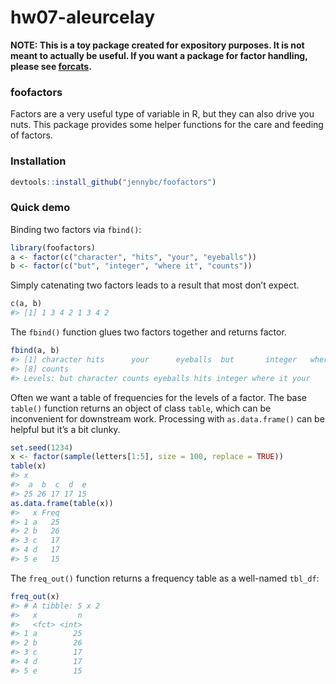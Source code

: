 <!-- README.md is generated from README.Rmd. Please edit that file -->
hw07-aleurcelay
===============

**NOTE: This is a toy package created for expository purposes. It is not
meant to actually be useful. If you want a package for factor handling,
please see [forcats](https://cran.r-project.org/package=forcats).**

### foofactors

Factors are a very useful type of variable in R, but they can also drive
you nuts. This package provides some helper functions for the care and
feeding of factors.

### Installation

``` r
devtools::install_github("jennybc/foofactors")
```

### Quick demo

Binding two factors via `fbind()`:

``` r
library(foofactors)
a <- factor(c("character", "hits", "your", "eyeballs"))
b <- factor(c("but", "integer", "where it", "counts"))
```

Simply catenating two factors leads to a result that most don’t expect.

``` r
c(a, b)
#> [1] 1 3 4 2 1 3 4 2
```

The `fbind()` function glues two factors together and returns factor.

``` r
fbind(a, b)
#> [1] character hits      your      eyeballs  but       integer   where it 
#> [8] counts   
#> Levels: but character counts eyeballs hits integer where it your
```

Often we want a table of frequencies for the levels of a factor. The
base `table()` function returns an object of class `table`, which can be
inconvenient for downstream work. Processing with `as.data.frame()` can
be helpful but it’s a bit clunky.

``` r
set.seed(1234)
x <- factor(sample(letters[1:5], size = 100, replace = TRUE))
table(x)
#> x
#>  a  b  c  d  e 
#> 25 26 17 17 15
as.data.frame(table(x))
#>   x Freq
#> 1 a   25
#> 2 b   26
#> 3 c   17
#> 4 d   17
#> 5 e   15
```

The `freq_out()` function returns a frequency table as a well-named
`tbl_df`:

``` r
freq_out(x)
#> # A tibble: 5 x 2
#>   x         n
#>   <fct> <int>
#> 1 a        25
#> 2 b        26
#> 3 c        17
#> 4 d        17
#> 5 e        15
```
